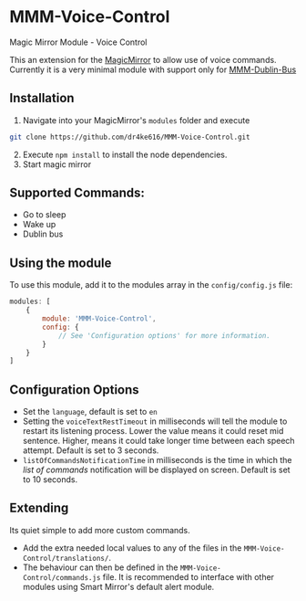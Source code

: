 # MMM-Voice-Control
Magic Mirror Module - Voice Control

This an extension for the [MagicMirror](https://github.com/MichMich/MagicMirror) to allow use of voice commands. Currently it is a very minimal module with support only for [MMM-Dublin-Bus](https://github.com/dr4ke616/MMM-Dublin-Bus)

## Installation
1. Navigate into your MagicMirror's `modules` folder and execute 

```bash
git clone https://github.com/dr4ke616/MMM-Voice-Control.git
```

2. Execute `npm install` to install the node dependencies.
4. Start magic mirror

## Supported Commands:

- Go to sleep
- Wake up
- Dublin bus

## Using the module

To use this module, add it to the modules array in the `config/config.js` file:

```javascript
modules: [
    {
        module: 'MMM-Voice-Control',
        config: {
            // See 'Configuration options' for more information.
        }
    }
]
```

## Configuration Options

- Set the `language`, default is set to `en`
- Setting the `voiceTextRestTimeout` in milliseconds will tell the module to restart its listening process. Lower the value means it could reset mid sentence. Higher, means it could take longer time between each speech attempt. Default is set to 3 seconds.
- `listOfCommandsNotificationTime` in milliseconds is the time in which the *list of commands* notification will be displayed on screen. Default is set to 10 seconds.

## Extending

Its quiet simple to add more custom commands. 

- Add the extra needed local values to any of the files in the `MMM-Voice-Control/translations/`.
- The behaviour can then be defined in the `MMM-Voice-Control/commands.js` file. It is recommended to interface with other modules using Smart Mirror's default alert module. 
